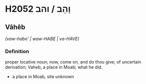 # H2052 וָהֵב / והב

## Vâhêb

_(vaw-habe' | waw-HABE | va-HAVE)_

### Definition

proper locative noun; now, come on, and do thou give; of uncertain derivation; Vaheb, a place in Moab; what he did.

- a place in Moab, site unknown
